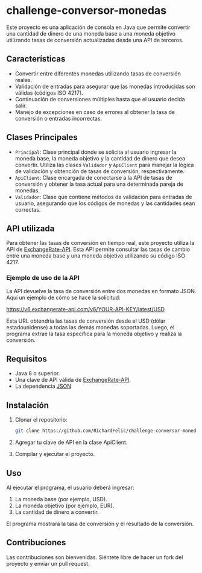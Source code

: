 # challenge-conversor-monedas

Este proyecto es una aplicación de consola en Java que permite convertir una cantidad de dinero de una moneda base a una moneda objetivo utilizando tasas de conversión actualizadas desde una API de terceros.

## Características

- Convertir entre diferentes monedas utilizando tasas de conversión reales.
- Validación de entradas para asegurar que las monedas introducidas son válidas (códigos ISO 4217).
- Continuación de conversiones múltiples hasta que el usuario decida salir.
- Manejo de excepciones en caso de errores al obtener la tasa de conversión o entradas incorrectas.

## Clases Principales

- `Principal`: Clase principal donde se solicita al usuario ingresar la moneda base, la moneda objetivo y la cantidad de dinero que desea convertir. Utiliza las clases `Validador` y `ApiClient` para manejar la lógica de validación y obtención de tasas de conversión, respectivamente.
- `ApiClient`: Clase encargada de conectarse a la API de tasas de conversión y obtener la tasa actual para una determinada pareja de monedas.
- `Validador`: Clase que contiene métodos de validación para entradas de usuario, asegurando que los códigos de monedas y las cantidades sean correctas.

## API utilizada

Para obtener las tasas de conversión en tiempo real, este proyecto utiliza la API de [ExchangeRate-API](https://www.exchangerate-api.com/). Esta API permite consultar las tasas de cambio entre una moneda base y una moneda objetivo utilizando su código ISO 4217.

### Ejemplo de uso de la API

La API devuelve la tasa de conversión entre dos monedas en formato JSON. Aquí un ejemplo de cómo se hace la solicitud:

https://v6.exchangerate-api.com/v6/YOUR-API-KEY/latest/USD

Esta URL obtendría las tasas de conversión desde el USD (dólar estadounidense) a todas las demás monedas soportadas. Luego, el programa extrae la tasa específica para la moneda objetivo y realiza la conversión.

## Requisitos

- Java 8 o superior.
- Una clave de API válida de [ExchangeRate-API](https://www.exchangerate-api.com/).
- La dependencia [JSON](https://repo1.maven.org/maven2/org/json/json/20240303/json-20240303.jar)

## Instalación

1. Clonar el repositorio:

   ```bash
   git clone https://github.com/RichardFelic/challenge-conversor-monedas.git
   ```
2. Agregar tu clave de API en la clase ApiClient.
3. Compilar y ejecutar el proyecto.

## Uso
Al ejecutar el programa, el usuario deberá ingresar:

1. La moneda base (por ejemplo, USD).
2. La moneda objetivo (por ejemplo, EUR).
3. La cantidad de dinero a convertir.

El programa mostrará la tasa de conversión y el resultado de la conversión.

## Contribuciones

Las contribuciones son bienvenidas. Siéntete libre de hacer un fork del proyecto y enviar un pull request.
